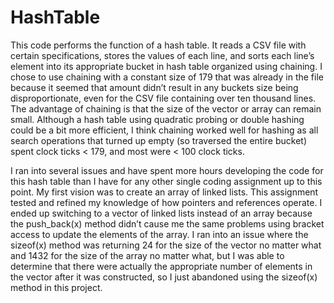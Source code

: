 # HashTable

This code performs the function of a hash table. It reads a CSV file with certain specifications, stores the values of each line, and sorts each line’s
element into its appropriate bucket in hash table organized using chaining. I chose to use chaining with a constant size of 179 that was already in the
file because it seemed that amount didn’t result in any buckets size being disproportionate, even for the CSV file containing over ten thousand lines. The
advantage of chaining is that the size of the vector or array can remain small. Although a hash table using quadratic probing or double hashing could be a
bit more efficient, I think chaining worked well for hashing as all search operations that turned up empty (so traversed the entire bucket) spent clock
ticks < 179, and most were < 100 clock ticks.

I ran into several issues and have spent more hours developing the code for this hash table than I have for any other single coding assignment up to this
point. My first vision was to create an array of linked lists. This assignment tested and refined my knowledge of how pointers and references operate. I
ended up switching to a vector of linked lists instead of an array because the push_back(x) method didn’t cause me the same problems using bracket access
to update the elements of the array. I ran into an issue where the sizeof(x) method was returning 24 for the size of the vector no matter what and 1432 for
the size of the array no matter what, but I was able to determine that there were actually the appropriate number of elements in the vector after it was
constructed, so I just abandoned using the sizeof(x) method in this project.
